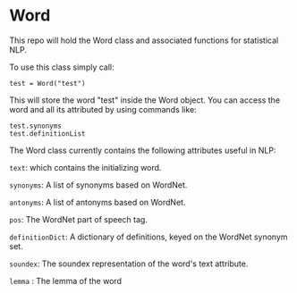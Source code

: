 # Word
This repo will hold the Word class and associated functions for statistical NLP.

To use this class simply call:

`test = Word("test")`

This will store the word "test" inside the Word object. You can access the word and all its attributed by using commands like:

```
test.synonyms
test.definitionList
```

The Word class currently contains the following attributes useful in NLP:

`text`: which contains the initializing word.

`synonyms`: A list of synonyms based on WordNet.

`antonyms`: A list of antonyms based on WordNet.

`pos`: The WordNet part of speech tag.

`definitionDict`: A dictionary of definitions, keyed on the WordNet synonym set.

`soundex`: The soundex representation of the word's text attribute.

`lemma` : The lemma of the word
